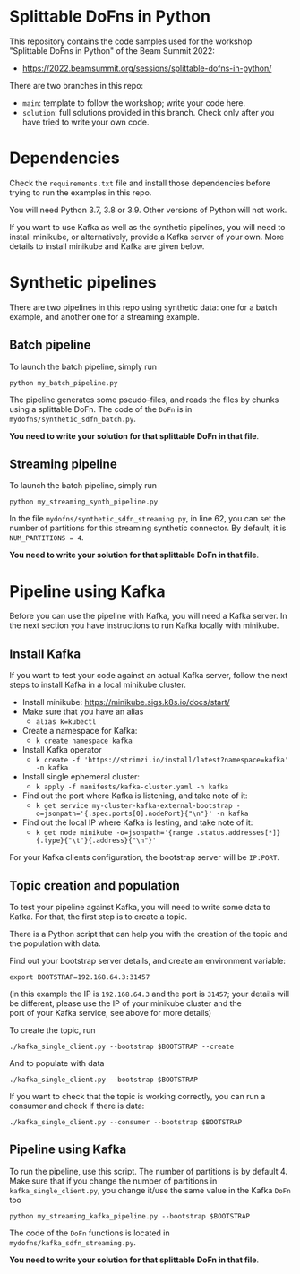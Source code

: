 
# Splittable DoFns in Python

This repository contains the code samples used for the workshop "Splittable 
DoFns in Python" of the Beam Summit 2022:
* https://2022.beamsummit.org/sessions/splittable-dofns-in-python/

There are two branches in this repo:
* `main`: template to follow the workshop; write your code here.
* `solution`: full solutions provided in this branch. Check only after you have tried to write your own code.

# Dependencies

Check the `requirements.txt` file and install those dependencies before 
trying to run the examples in this repo.

You will need Python 3.7, 3.8 or 3.9. Other versions of Python will not work.

If you want to use Kafka as well as the synthetic pipelines, you will need 
to install minikube, or alternatively, provide a Kafka server of your own. 
More details to install minikube and Kafka are given below.

# Synthetic pipelines

There are two pipelines in this repo using synthetic data: one for a batch 
example, and another one for a streaming example.

## Batch pipeline

To launch the batch pipeline, simply run 

`python my_batch_pipeline.py`

The pipeline generates some pseudo-files, and reads the files by chunks 
using a splittable DoFn. The code of the `DoFn` is in 
`mydofns/synthetic_sdfn_batch.py`.

**You need to write your solution for that splittable DoFn in that file**.

## Streaming pipeline

To launch the batch pipeline, simply run 

`python my_streaming_synth_pipeline.py`

In the file `mydofns/synthetic_sdfn_streaming.py`, in line 62, you can set 
the number of partitions for this streaming synthetic connector. By default, it is `NUM_PARTITIONS = 4`.

**You need to write your solution for that splittable DoFn in that file**.

# Pipeline using Kafka

Before you can use the pipeline with Kafka, you will need a Kafka server. In 
the next section you have instructions to run Kafka locally with minikube.

## Install Kafka

If you want to test your code against an actual Kafka server, follow the 
next steps to install Kafka in a local minikube cluster.

* Install minikube: https://minikube.sigs.k8s.io/docs/start/
* Make sure that you have an alias 
  - `alias k=kubectl`
* Create a namespace for Kafka: 
  - `k create namespace kafka`
* Install Kafka operator
  - `k create -f 'https://strimzi.io/install/latest?namespace=kafka' -n kafka`
* Install single ephemeral cluster:
  - `k apply -f manifests/kafka-cluster.yaml -n kafka`
* Find out the port where Kafka is listening, and take note of it:
  - `k get service my-cluster-kafka-external-bootstrap -o=jsonpath='{.spec.ports[0].nodePort}{"\n"}' -n kafka`
* Find out the local IP where Kafka is lesting, and take note of it:
  - `k get node minikube -o=jsonpath='{range .status.addresses[*]}{.type}{"\t"}{.address}{"\n"}'`

For your Kafka clients configuration, the bootstrap server will be `IP:PORT`.

## Topic creation and population

To test your pipeline against Kafka, you will need to write some data to 
Kafka. For that, the first step is to create a topic.

There is a Python script that can help you with the creation of the topic 
and the population with data.

Find out your bootstrap server details, and create an environment variable:

`export BOOTSTRAP=192.168.64.3:31457`

(in this example the IP is `192.168.64.3` and the port is `31457`; your details 
will be  different, please  use the IP of your minikube cluster and the  
port of your Kafka service, see above for more details)

To create the topic, run

`./kafka_single_client.py --bootstrap $BOOTSTRAP --create`

And to populate with data

`./kafka_single_client.py --bootstrap $BOOTSTRAP`

If you want to check that the topic is working correctly, you can run a 
consumer and check if there is data:

`./kafka_single_client.py --consumer --bootstrap $BOOTSTRAP`

## Pipeline using Kafka

To run the pipeline, use this script. The number of partitions is by default 4. Make sure that if you change the
number of partitions in `kafka_single_client.py`, you change it/use the same value in the Kafka `DoFn` too

`python my_streaming_kafka_pipeline.py --bootstrap $BOOTSTRAP `

The code of the `DoFn` functions is located in 
`mydofns/kafka_sdfn_streaming.py`.

**You need to write your solution for that splittable DoFn in that file**.